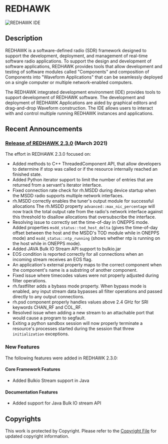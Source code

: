 # REDHAWK
![REDHAWK IDE](images/REDHAWK_ScreenShot_scaled.png)
## Description
REDHAWK is a software-defined radio (SDR) framework designed to support the development, deployment, and management of real-time software radio applications. To support the design and development of software applications, REDHAWK provides tools that allow development and testing of software modules called "Components" and composition of Components into "Waveform Applications" that can be seamlessly deployed on a single computer or multiple network-enabled computers.

The REDHAWK integrated development environment (IDE) provides tools to support development of REDHAWK software. The development and deployment of REDHAWK Applications are aided by graphical editors and drag-and-drop Waveform construction. The IDE allows users to interact with and control multiple running REDHAWK instances and applications.

## Recent Announcements

### **[Release of REDHAWK 2.3.0](https://github.com/redhawksdr/redhawk/releases/tag/2.3.0) (March 2021)**
The effort in REDHAWK 2.3.0 focused on:

* Added methods to  C++ ThreadedComponent API, that allow developers to determine if stop was called or if the resource internally reached an finished state.
* Added Python iterator support to limit the number of entries that are returned from a servant's iterator interface.
* Fixed connection rate check for rh.MSDD during device startup when the MSDD radio supports multiple network interfaces.
* rh.MSDD  correctly enables the tuner's output module for successful allocations  The rh.MSDD property `advanced::max_nic_percentage` will now track the total output rate from the radio's network interface against this threshold to disallow allocations that oversubscribe the interface.
* Resolving issue to correctly set the time-of-day in ONEPPS mode.
Added properties `msdd_status::tod_host_delta` (gives the time-of-day offset between the host and the MSDD's TOD module while in ONEPPS mode) and `msdd_status::ntp_running` (shows whether ntp is running on the host while in ONEPPS mode).
* Added JAVA Bulk IO Stream API support to bulkio.jar
* EOS condition is reported correctly for all connections when an incoming stream receives an EOS flag.
* An application's external property maps to the correct component when the component's name is a substring of another component.
* Fixed issue where timecodes  values were not properly adjusted during filter operations.
* rh.fastfilter adds a bybass mode property. When bypass mode is enabled, any input stream data bypasses all filter operations and passed directly to any output connections.
* rh.psd component properly handles values above 2.4 GHz for SRI keywords CHAN_RF and COL_RF.
* Resolved issue when adding a new stream to an attachable port that would cause a program to segfault.
* Exiting a python sandbox session will now properly terminate a resource's processes started during the session that threw  `initialization` exceptions.

### New Features
The following features were added in REDHAWK 2.3.0:


#### Core Framework Features

* Added Bulkio Stream support in Java

#### Documentation Features

* Added support for Java Bulk IO stream API


## Copyrights
This work is protected by Copyright. Please refer to the [Copyright File](COPYRIGHT) for updated copyright information.

